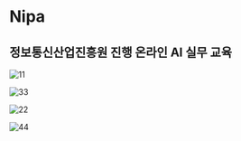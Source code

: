 # Nipa

## 정보통신산업진흥원 진행 온라인 AI 실무 교육

![11](https://user-images.githubusercontent.com/86146128/144736324-32b991bf-8beb-40de-8dea-1b0fad91d4af.png)

![33](https://user-images.githubusercontent.com/86146128/144736333-3407e689-c9fd-47a1-bb80-1b3d6f3062ac.png)

![22](https://user-images.githubusercontent.com/86146128/144736328-7dad8e6f-2868-46fb-ad6c-9afe6eb4cbe6.png)

![44](https://user-images.githubusercontent.com/86146128/144736334-8c46d5af-7054-4fef-becc-2a4f3be4b22a.png)
